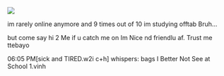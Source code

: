 
![](https://media.tenor.com/TU-MqPN0VzwAAAAM/ice-cream-in-the-hood-be-like.gif)


im rarely online anymore and 9 times out of 10 im studying offtab Bruh...

but come say hi 2 Me if u catch me on Im Nice nd friendlu af. Trust me ttebayo

06:05 PM[sick and TIRED.w2i c+h] whispers: bags I Better Not See at School 1.vinh
